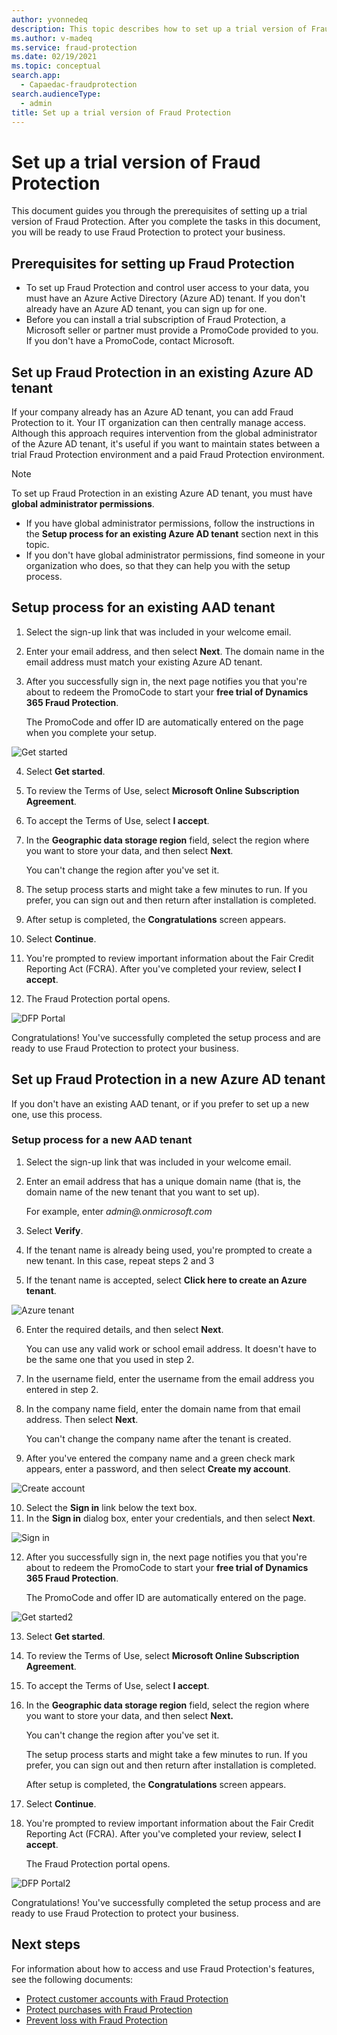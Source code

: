 ```yaml
---
author: yvonnedeq
description: This topic describes how to set up a trial version of Fraud Protection.
ms.author: v-madeq
ms.service: fraud-protection
ms.date: 02/19/2021
ms.topic: conceptual
search.app: 
  - Capaedac-fraudprotection
search.audienceType:
  - admin
title: Set up a trial version of Fraud Protection
---
```


# Set up a trial version of Fraud Protection

This document guides you through the prerequisites of setting up a trial version of Fraud Protection.
After you complete the tasks in this document, you will be ready to use Fraud Protection to protect your business.

## Prerequisites for setting up Fraud Protection

- To set up Fraud Protection and control user access to your data, you must have an Azure Active Directory (Azure AD) tenant. If you don't already have an Azure AD tenant, you can sign up for one.
- Before you can install a trial subscription of Fraud Protection, a Microsoft seller or partner must provide a PromoCode provided to you. If you don't have a PromoCode, contact Microsoft.

## Set up Fraud Protection in an existing Azure AD tenant	

If your company already has an Azure AD tenant, you can add Fraud Protection to it. Your IT organization can then centrally manage access.  Although this approach requires intervention from the global administrator of the Azure AD tenant, it's useful if you want to maintain states between a trial Fraud Protection environment and a paid Fraud Protection environment.

  > [!NOTE]
  > To set up Fraud Protection in an existing Azure AD tenant, you must have **global administrator permissions**.


- If you have global administrator permissions, follow the instructions in the **Setup process for an existing Azure AD tenant** section next in this topic.	
- If you don't have global administrator permissions, find someone in your organization who does, so that they can help you with the setup process.	

## Setup process for an existing AAD tenant	

1.	Select the sign-up link that was included in your welcome email.	
2.	Enter your email address, and then select **Next**. The domain name in the email address must match your existing Azure AD tenant.	
3.	After you successfully sign in, the next page notifies you that you're about to redeem the PromoCode to start your **free trial of Dynamics 365 Fraud Protection**.	

  	The PromoCode and offer ID are automatically entered on the page when you complete your setup.	

![Get started](media/promocode-images/get-started.png)	

4.	Select **Get started**.	
5.	To review the Terms of Use, select **Microsoft Online Subscription Agreement**.	
6.	To accept the Terms of Use, select **I accept**.	
7.	In the **Geographic data storage region** field, select the region where you want to store your data, and then select **Next**.	

    You can't change the region after you've set it.	

8.	The setup process starts and might take a few minutes to run. If you prefer, you can sign out and then return after installation is completed.	
9.	After setup is completed, the **Congratulations** screen appears.	
10.	Select **Continue**.	
11.	You're prompted to review important information about the Fair Credit Reporting Act (FCRA). After you've completed your review, select **I accept**.	
12.	The Fraud Protection portal opens.	

![DFP Portal](media/promocode-images/DFP-Portal.png)	

Congratulations! You've successfully completed the setup process and are ready to use Fraud Protection to protect your business.	

## Set up Fraud Protection in a new Azure AD tenant	

If you don't have an existing AAD tenant, or if you prefer to set up a new one, use this process.	

### Setup process for a new AAD tenant 	

1.	Select the sign-up link that was included in your welcome email.	
2.	Enter an email address that has a unique domain name (that is, the domain name of the new tenant that you want to set up).	

    For example, enter *admin@<your choice of domain name>.onmicrosoft.com*	

3.	Select **Verify**.	
4.	If the tenant name is already being used, you're prompted to create a new tenant. In this case, repeat steps 2 and 3	
5.	If the tenant name is accepted, select **Click here to create an Azure tenant**.	

![Azure tenant](media/promocode-images/create-azure-tenant.png)	

6.	Enter the required details, and then select **Next**.	

    You can use any valid work or school email address. It doesn't have to be the same one that you used in step 2.	

7.	In the username field, enter the username from the email address you entered in step 2.	
8.	In the company name field, enter the domain name from that email address. Then select **Next**.	

    You can't change the company name after the tenant is created.	

9.	After you've entered the company name and a green check mark appears, enter a password, and then select **Create my account**.	

![Create account](media/promocode-images/create-account.png)    	

10.	Select the **Sign in** link below the text box.	
11.	In the **Sign in** dialog box, enter your credentials, and then select **Next**.	

![Sign in](media/promocode-images/sign-in.png)	

12. After you successfully sign in, the next page notifies you that you're about to redeem the PromoCode to start your **free trial of Dynamics 365 Fraud Protection**. 	

    The PromoCode and offer ID are automatically entered on the page.	

![Get started2](media/promocode-images/get-started.png)	

13.	Select **Get started**.	
14.	To review the Terms of Use, select **Microsoft Online Subscription Agreement**.	
15.	To accept the Terms of Use, select **I accept**.	
16.	In the **Geographic data storage region** field, select the region where you want to store your data, and then select **Next.** 	

    You can't change the region after you've set it.	

    The setup process starts and might take a few minutes to run. If you prefer, you can sign out and then return after installation is completed.	

    After setup is completed, the **Congratulations** screen appears.	

17.	Select **Continue**.	
18.	You're prompted to review important information about the Fair Credit Reporting Act (FCRA). After you've completed your review, select **I accept**.	

    The Fraud Protection portal opens.	

![DFP Portal2](media/promocode-images/DFP-Portal.png)	

Congratulations! You've successfully completed the setup process and are ready to use Fraud Protection to protect your business.	

## Next steps

For information about how to access and use Fraud Protection's features, see the following documents:

- [Protect customer accounts with Fraud Protection](promocode-set-up-account-protection.md)
-	[Protect purchases with Fraud Protection](promocode-set-up-purchase-protection.md)
-	[Prevent loss with Fraud Protection](promocode-set-up-loss-prevention.md)
